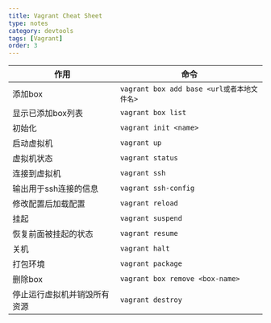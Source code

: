 ```yaml
---
title: Vagrant Cheat Sheet
type: notes
category: devtools
tags: [Vagrant]
order: 3
---
```


作用 | 命令
---  | ---
添加box | `vagrant box add base <url或者本地文件名>`
显示已添加box列表 | `vagrant box list`
初始化 | `vagrant init <name>`
启动虚拟机 | `vagrant up`
虚拟机状态 | `vagrant status`
连接到虚拟机 | `vagrant ssh`
输出用于ssh连接的信息 | `vagrant ssh-config`
修改配置后加载配置 | `vagrant reload`
挂起 | `vagrant suspend`
恢复前面被挂起的状态 | `vagrant resume`
关机 | `vagrant halt`
打包环境 | `vagrant package`
删除box | `vagrant box remove <box-name>`
停止运行虚拟机并销毁所有资源 | `vagrant destroy`

